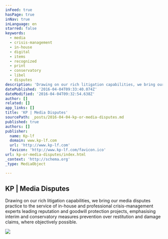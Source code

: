 ```yaml
---
inFeed: true
hasPage: true
inNav: true
inLanguage: en
starred: false
keywords:
  - media
  - crisis-management
  - in-house
  - digital
  - items
  - recognized
  - print
  - conservatory
  - libel
  - disputes
description: 'Drawing on our rich litigation capabilities, we bring our media disputes practice to the service of in-house and professional crisis-management experts leading reputation and goodwill protection projects, emphasising interim and conservatory measures prevention over restitution and damage claims, where objectively possible.'
datePublished: '2016-04-04T09:33:40.074Z'
dateModified: '2016-04-04T09:32:54.638Z'
author: []
related: []
app_links: []
title: 'KP | Media Disputes'
sourcePath: _posts/2016-04-04-kp-or-media-disputes.md
published: true
authors: []
publisher:
  name: Kp-lf
  domain: www.kp-lf.com
  url: 'http://www.kp-lf.com'
  favicon: 'http://www.kp-lf.com/favicon.ico'
url: kp-or-media-disputes/index.html
_context: 'http://schema.org'
_type: MediaObject

---
```

<article style=""><h1>KP | Media Disputes</h1><p>Drawing on our rich litigation capabilities, we bring our media disputes practice to the service of in-house and professional crisis-management experts leading reputation and goodwill protection projects, emphasising interim and conservatory measures prevention over restitution and damage claims, where objectively possible.</p><img src="http://www.kp-lf.com/upload/people/DDK_photo.jpeg" /></article>